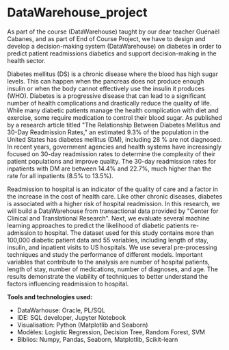 # DataWarehouse_project

As part of the course (DataWarehouse) taught by our dear teacher Guénaël Cabanes, and as part of End of Course Project, we have to design and develop a decision-making system (DataWarehouse) on diabetes in order to predict patient readmissions diabetics and support decision-making in the health sector.

Diabetes mellitus (DS) is a chronic disease where the blood has high sugar levels. This can happen when the pancreas does not produce enough insulin or when the body cannot effectively use the insulin it produces (WHO). Diabetes is a progressive disease that can lead to a significant number of health complications and drastically reduce the quality of life. While many diabetic patients manage the health complication with diet and exercise, some require medication to control their blood sugar. As published by a research article titled "The Relationship Between Diabetes Mellitus and 30-Day Readmission Rates," an estimated 9.3% of the population in the United States has diabetes mellitus (DM), including 28 % are not diagnosed. In recent years, government agencies and health systems have increasingly focused on 30-day readmission rates to determine the complexity of their patient populations and improve quality. The 30-day readmission rates for inpatients with DM are between 14.4% and 22.7%, much higher than the rate for all inpatients (8.5% to 13.5%).

Readmission to hospital is an indicator of the quality of care and a factor in the increase in the cost of health care. Like other chronic diseases, diabetes is associated with a higher risk of hospital readmission. In this research, we will build a DataWarehouse from transactional data provided by "Center for Clinical and Translational Research". Next, we evaluate several machine learning approaches to predict the likelihood of diabetic patients re-admission to hospital. The dataset used for this study contains more than 100,000 diabetic patient data and 55 variables, including length of stay, insulin, and inpatient visits to US hospitals. We use several pre-processing techniques and study the performance of different models. Important variables that contribute to the analysis are number of hospital patients, length of stay, number of medications, number of diagnoses, and age. The results demonstrate the viability of techniques to better understand the factors influencing readmission to hospital.

**Tools and technologies used:**

* DataWarhouse: Oracle, PL/SQL
* IDE: SQL developer, Jupyter Notebook
* Visualisation: Python (Matplotlib and Seaborn)
* Modèles: Logistic Regression, Decision Tree, Random Forest, SVM
* Biblios: Numpy, Pandas, Seaborn, Matplotlib, Scikit-learn
